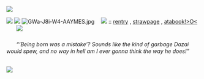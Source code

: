 ![](https://64.media.tumblr.com/485ddbfe68537765c2e8bc474ea7431b/ffef7e8029b7971b-6f/s400x600/3c2d91f23e692ed340cb9d5be8e486d58cdebe6c.gifv)

![](https://64.media.tumblr.com/9450765e9b44d4f9a6e93ccf8ccdff61/55e3046c34c38e44-5d/s400x600/aa49232de2a769a866783d7eb2cc2c9dbaf0ee26.gifv) ![](https://64.media.tumblr.com/2f639ab375acf5153db125b59127a1c1/55e3046c34c38e44-ee/s400x600/3c2ca34b7a481f938f4ca836df8e18a631615512.gifv)
 ![GWa-J8i-W4-AAYMES.jpg](https://file.garden/Zu45dkPYuzlvwhxX/Untitled69_20241209221015.png)
ㅤ![](https://64.media.tumblr.com/b204df03f62104cc6f13caf37884cb7b/d8522789ced70494-9c/s75x75_c1/7c4bf235ca8bc8a3931ff911e2ff7cb69294718f.gif) :: [rentry](https://rentry.co/chuuyaglazer) , [strawpage](https://chuuyaglazer.straw.page) , [atabook!>O<](https://uponthetaintedsorrow.atabook.org/)ㅤㅤ![](https://64.media.tumblr.com/9450765e9b44d4f9a6e93ccf8ccdff61/55e3046c34c38e44-5d/s400x600/aa49232de2a769a866783d7eb2cc2c9dbaf0ee26.gifv) <h6>

ㅤㅤ“‘Being born was a mistake’? Sounds like the kind of garbage Dazai would spew, and no way in hell am I ever gonna think the way he does!” <h6>

![](https://64.media.tumblr.com/485ddbfe68537765c2e8bc474ea7431b/ffef7e8029b7971b-6f/s400x600/3c2d91f23e692ed340cb9d5be8e486d58cdebe6c.gifv)
